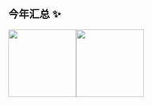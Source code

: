 ## 今年汇总 ✨

<img align="" height="137px" src="https://github-readme-stats.vercel.app/api?username=yeahwangz&hide_title=true&hide_border=true&show_icons=true&include_all_commits=true&line_height=21&bg_color=0,EC6C6C,FFD479,FFFC79,73FA79&theme=graywhite&locale=cn" /><img align="" height="137px" src="https://github-readme-stats.vercel.app/api/top-langs/?username=yeahwangz&hide_title=true&hide_border=true&layout=compact&bg_color=0,73FA79,73FDFF,D783FF&theme=graywhite&locale=cn" />
